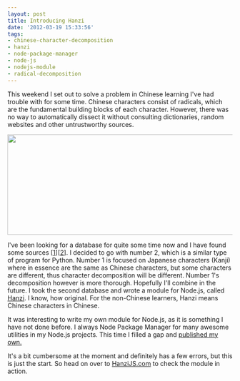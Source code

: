 ```yaml
---
layout: post
title: Introducing Hanzi
date: '2012-03-19 15:33:56'
tags:
- chinese-character-decomposition
- hanzi
- node-package-manager
- node-js
- nodejs-module
- radical-decomposition
---
```


This weekend I set out to solve a problem in Chinese learning I've had trouble with for some time. Chinese characters consist of radicals, which are the fundamental building blocks of each character. However, there was no way to automatically dissect it without consulting dictionaries, random websites and other untrustworthy sources.

<a href="http://niel.delarouviere.com/2012/03/introducing-hanzi/screen-shot-2012-03-19-at-3-29-29-pm/" rel="attachment wp-att-197"><img class="aligncenter size-full wp-image-197" title="HanziJS" src="http://niel.delarouviere.com/wp-content/uploads/2012/03/Screen-Shot-2012-03-19-at-3.29.29-PM.png" alt="" width="517" height="225" /></a>

I've been looking for a database for quite some time now and I have found some sources [<a href="http://www.kanjicafe.com/kradfile_license.htm">1</a>][<a href="http://groovy.codeplex.com/wikipage?title=cjk-decomp">2</a>]. I decided to go with number 2, which is a similar type of program for Python. Number 1 is focused on Japanese characters (Kanji) where in essence are the same as Chinese characters, but some characters are different, thus character decomposition will be different. Number 1's decomposition however is more thorough. Hopefully I'll combine in the future. I took the second database and wrote a module for Node.js, called <a href="http://hanzijs.com">Hanzi</a>. I know, how original. For the non-Chinese learners, Hanzi means Chinese characters in Chinese.

It was interesting to write my own module for Node.js, as it is something I have not done before. I always Node Package Manager for many awesome utilities in my Node.js projects. This time I filled a gap and <a href="http://search.npmjs.org/#/hanzi">published my own.</a>

It's a bit cumbersome at the moment and definitely has a few errors, but this is just the start. So head on over to <a href="http://hanzijs.com">HanziJS.com</a> to check the module in action.